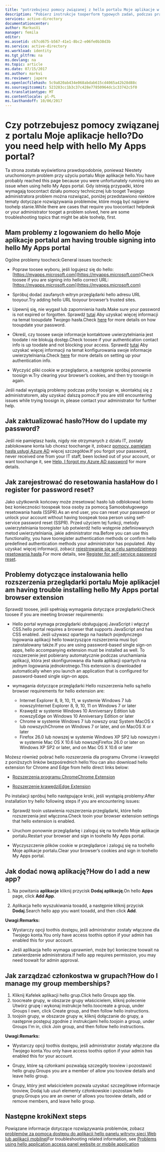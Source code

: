 ```yaml
---
title: "potrzebujesz pomocy związanej z hello portalu Moje aplikacje w usłudze Azure Active Directory aaaDo | Dokumentacja firmy Microsoft"
description: "Pobierz instrukcje tooperform typowych zadań, podczas pracy z hello panelu dostępu."
services: active-directory
documentationcenter: 
author: MarkusVi
manager: femila
editor: 
ms.assetid: c67cd675-b567-41e1-8bc2-e06fe0b38d3b
ms.service: active-directory
ms.workload: identity
ms.tgt_pltfrm: na
ms.devlang: na
ms.topic: article
ms.date: 07/15/2017
ms.author: markvi
ms.reviewer: japere
ms.openlocfilehash: 5c9a820ab434e068abdab615cd4065a42b28d88c
ms.sourcegitcommit: 523283cc1b3c37c428e77850964dc1c33742c5f0
ms.translationtype: MT
ms.contentlocale: pl-PL
ms.lasthandoff: 10/06/2017
---
```

# <a name="do-you-need-help-with-hello-my-apps-portal"></a><span data-ttu-id="89f48-103">Czy potrzebujesz pomocy związanej z portalu Moje aplikacje hello?</span><span class="sxs-lookup"><span data-stu-id="89f48-103">Do you need help with hello My Apps portal?</span></span>

<span data-ttu-id="89f48-104">Ta strona została wyświetlona prawdopodobnie, ponieważ Niestety uruchomionym problem przy użyciu portalu Moje aplikacje hello.</span><span class="sxs-lookup"><span data-stu-id="89f48-104">You have probably reached this page because you were unfortunately running into an issue when using hello My Apps portal.</span></span> <span data-ttu-id="89f48-105">Gdy istnieją przypadki, które wymagają toocontact działu pomocy technicznej lub tooget Twojego administratora problem można rozwiązać, poniżej przedstawiono niektóre tematy dotyczące rozwiązywania problemów, które mogą być najpierw toohelp stanie.</span><span class="sxs-lookup"><span data-stu-id="89f48-105">While there are cases that require you toocontact helpdesk or your administrator tooget a problem solved, here are some troubleshooting topics that might be able toohelp, first.</span></span>

## <a name="i-am-having-trouble-signing-into-hello-my-apps-portal"></a><span data-ttu-id="89f48-106">Mam problemy z logowaniem do hello Moje aplikacje portalu</span><span class="sxs-lookup"><span data-stu-id="89f48-106">I am having trouble signing into hello My Apps portal</span></span>

<span data-ttu-id="89f48-107">Ogólne problemy toocheck:</span><span class="sxs-lookup"><span data-stu-id="89f48-107">General issues toocheck:</span></span>

- <span data-ttu-id="89f48-108">Popraw toosee wyboru, jeśli logujesz się do hello: [https://myapps.microsoft.com](https://myapps.microsoft.com)</span><span class="sxs-lookup"><span data-stu-id="89f48-108">Check toosee if you are signing into hello correct URL: [https://myapps.microsoft.com](https://myapps.microsoft.com)</span></span>

- <span data-ttu-id="89f48-109">Spróbuj dodać zaufanych witryn przeglądarki hello adresu URL tooyour.</span><span class="sxs-lookup"><span data-stu-id="89f48-109">Try adding hello URL tooyour browser’s trusted sites.</span></span>

- <span data-ttu-id="89f48-110">Upewnij się, nie wygasł lub zapomnienia hasła.</span><span class="sxs-lookup"><span data-stu-id="89f48-110">Make sure your password is not expired or forgotten.</span></span> <span data-ttu-id="89f48-111">Sprawdź [tutaj](active-directory-passwords-update-your-own-password.md) Aby uzyskać więcej informacji na temat tooupdate Twojego hasła.</span><span class="sxs-lookup"><span data-stu-id="89f48-111">Check [here](active-directory-passwords-update-your-own-password.md) for more details on how tooupdate your password.</span></span>

- <span data-ttu-id="89f48-112">Określ, czy toosee swoje informacje kontaktowe uwierzytelniania jest toodate i nie blokują dostęp.</span><span class="sxs-lookup"><span data-stu-id="89f48-112">Check toosee if your authentication contact info is up toodate and not blocking your access.</span></span> <span data-ttu-id="89f48-113">Sprawdź [tutaj](https://docs.microsoft.com/en-us/azure/multi-factor-authentication/end-user/multi-factor-authentication-end-user) Aby uzyskać więcej informacji na temat konfigurowania swoje informacje uwierzytelniania.</span><span class="sxs-lookup"><span data-stu-id="89f48-113">Check [here](https://docs.microsoft.com/en-us/azure/multi-factor-authentication/end-user/multi-factor-authentication-end-user) for more details on setting up your authentication info.</span></span>

- <span data-ttu-id="89f48-114">Wyczyść pliki cookie w przeglądarce, a następnie spróbuj ponownie toosign w.</span><span class="sxs-lookup"><span data-stu-id="89f48-114">Try clearing your browser’s cookies, and then try toosign in again.</span></span>

<span data-ttu-id="89f48-115">Jeśli nadal wystąpią problemy podczas próby toosign w, skontaktuj się z administratorem, aby uzyskać dalszą pomoc.</span><span class="sxs-lookup"><span data-stu-id="89f48-115">If you are still encountering issues while trying toosign in, please contact your administrator for further help.</span></span>


## <a name="how-do-i-update-my-password"></a><span data-ttu-id="89f48-116">Jak zaktualizować hasło?</span><span class="sxs-lookup"><span data-stu-id="89f48-116">How do I update my password?</span></span>

<span data-ttu-id="89f48-117">Jeśli nie pamiętasz hasła, nigdy nie otrzymanych z działu IT, zostały zablokowane konta lub chcesz toochange it, zobacz [pomocy, pamiętam hasła usługi Azure AD](active-directory-passwords-update-your-own-password.md) więcej szczegółów.</span><span class="sxs-lookup"><span data-stu-id="89f48-117">If you forgot your password, never received one from your IT staff, been locked out of your account, or want toochange it, see [Help, I forgot my Azure AD password](active-directory-passwords-update-your-own-password.md) for more details.</span></span>

## <a name="how-do-i-register-for-password-reset"></a><span data-ttu-id="89f48-118">Jak zarejestrować do resetowania hasła</span><span class="sxs-lookup"><span data-stu-id="89f48-118">How do I register for password reset?</span></span>

<span data-ttu-id="89f48-119">Jako użytkownik końcowy może zresetować hasło lub odblokować konto bez konieczności toospeak tooa osoby za pomocą Samoobsługowego resetowania hasła (SSPR).</span><span class="sxs-lookup"><span data-stu-id="89f48-119">As an end user, you can reset your password or unlock your account without having toospeak tooa person using self-service password reset (SSPR).</span></span> <span data-ttu-id="89f48-120">Przed użyciem tej funkcji, metody uwierzytelniania tooregister lub potwierdź hello wstępnie zdefiniowanych metod uwierzytelniania, jakie administrator ma.</span><span class="sxs-lookup"><span data-stu-id="89f48-120">Before you can use this functionality, you have tooregister authentication methods or confirm hello predefined authentication methods your administrator has populated.</span></span> <span data-ttu-id="89f48-121">Aby uzyskać więcej informacji, zobacz [rejestrowanie się w celu samodzielnego resetowania hasła](active-directory-passwords-reset-register.md).</span><span class="sxs-lookup"><span data-stu-id="89f48-121">For more details, see [Register for self-service password reset](active-directory-passwords-reset-register.md).</span></span>


## <a name="i-am-having-trouble-installing-hello-my-apps-portal-browser-extension"></a><span data-ttu-id="89f48-122">Problemy dotyczące instalowania hello rozszerzenia przeglądarki portalu Moje aplikacje</span><span class="sxs-lookup"><span data-stu-id="89f48-122">I am having trouble installing hello My Apps portal browser extension</span></span>

<span data-ttu-id="89f48-123">Sprawdź toosee, jeśli spełniają wymagania dotyczące przeglądarki:</span><span class="sxs-lookup"><span data-stu-id="89f48-123">Check toosee if you are meeting browser requirements:</span></span>

- <span data-ttu-id="89f48-124">Hello portal wymaga przeglądarki obsługującej JavaScript i włączył CSS.</span><span class="sxs-lookup"><span data-stu-id="89f48-124">hello portal requires a browser that supports JavaScript and has CSS enabled.</span></span> <span data-ttu-id="89f48-125">Jeśli używasz opartego na hasłach pojedynczego logowania aplikacji hello towarzyszące rozszerzenia musi być zainstalowany także.</span><span class="sxs-lookup"><span data-stu-id="89f48-125">If you are using password-based single sign-on apps, hello accompanying extension must be installed as well.</span></span> <span data-ttu-id="89f48-126">To rozszerzenie jest pobierany automatycznie podczas uruchamiania aplikacji, która jest skonfigurowana dla hasła aplikacji opartych na jednym logowania jednokrotnego.</span><span class="sxs-lookup"><span data-stu-id="89f48-126">This extension is downloaded automatically when you launch an application that is configured for password-based single sign-on apps.</span></span>

- <span data-ttu-id="89f48-127">wymagania dotyczące przeglądarki Hello rozszerzenia hello są:</span><span class="sxs-lookup"><span data-stu-id="89f48-127">hello browser requirements for hello extension are:</span></span>
    - <span data-ttu-id="89f48-128">Internet Explorer 8, 9, 10, 11, w systemie Windows 7 lub nowszy</span><span class="sxs-lookup"><span data-stu-id="89f48-128">Internet Explorer 8, 9, 10, 11 on Windows 7 or later</span></span>
    - <span data-ttu-id="89f48-129">Krawędź w systemie Windows 10 Anniversary Edition lub nowszy</span><span class="sxs-lookup"><span data-stu-id="89f48-129">Edge on Windows 10 Anniversary Edition or later</span></span>
    - <span data-ttu-id="89f48-130">Chrome w systemie Windows 7 lub nowszy oraz System MacOS x lub nowszych</span><span class="sxs-lookup"><span data-stu-id="89f48-130">Chrome on Windows 7 or later, and on MacOS X or later</span></span>
    - <span data-ttu-id="89f48-131">Firefox 26.0 lub nowszej w systemie Windows XP SP2 lub nowszym i w systemie Mac OS X 10.6 lub nowszej</span><span class="sxs-lookup"><span data-stu-id="89f48-131">Firefox 26.0 or later on Windows XP SP2 or later, and on Mac OS X 10.6 or later</span></span>

<span data-ttu-id="89f48-132">Możesz również pobrać hello rozszerzenia dla programu Chrome i krawędzi z poniższych linków bezpośrednich hello:</span><span class="sxs-lookup"><span data-stu-id="89f48-132">You can also download hello extension for Chrome and Edge from hello direct links below:</span></span>

- [<span data-ttu-id="89f48-133">Rozszerzenia programu Chrome</span><span class="sxs-lookup"><span data-stu-id="89f48-133">Chrome Extension</span></span>](https://chrome.google.com/webstore/detail/access-panel-extension/ggjhpefgjjfobnfoldnjipclpcfbgbhl)

- [<span data-ttu-id="89f48-134">Rozszerzenie krawędzi</span><span class="sxs-lookup"><span data-stu-id="89f48-134">Edge Extension</span></span>](https://www.microsoft.com/store/apps/9pc9sckkzk84)

<span data-ttu-id="89f48-135">Po instalacji spróbuj hello następujące kroki, jeśli wystąpią problemy:</span><span class="sxs-lookup"><span data-stu-id="89f48-135">After installation try hello following steps if you are encountering issues:</span></span>

- <span data-ttu-id="89f48-136">Sprawdź tooin ustawienia rozszerzenia przeglądarki, które hello rozszerzenia jest włączona.</span><span class="sxs-lookup"><span data-stu-id="89f48-136">Check tooin your browser extension settings that hello extension is enabled.</span></span>

- <span data-ttu-id="89f48-137">Uruchom ponownie przeglądarkę i zaloguj się na toohello Moje aplikacje portalu.</span><span class="sxs-lookup"><span data-stu-id="89f48-137">Restart your browser and sign in toohello My Apps portal.</span></span>

- <span data-ttu-id="89f48-138">Wyczyszczenie plików cookie w przeglądarce i zaloguj się na toohello Moje aplikacje portalu.</span><span class="sxs-lookup"><span data-stu-id="89f48-138">Clear your browser’s cookies and sign in toohello My Apps portal.</span></span>

## <a name="how-do-i-add-a-new-app"></a><span data-ttu-id="89f48-139">Jak dodać nową aplikację?</span><span class="sxs-lookup"><span data-stu-id="89f48-139">How do I add a new app?</span></span>

1.  <span data-ttu-id="89f48-140">Na powitania **aplikacje** kliknij przycisk **Dodaj aplikację**.</span><span class="sxs-lookup"><span data-stu-id="89f48-140">On hello **Apps** page, click **Add App**.</span></span>

2.  <span data-ttu-id="89f48-141">Aplikacja hello wyszukiwania tooadd, a następnie kliknij przycisk **Dodaj**.</span><span class="sxs-lookup"><span data-stu-id="89f48-141">Search hello app you want tooadd, and then click **Add**.</span></span>

<span data-ttu-id="89f48-142">**Uwagi:**</span><span class="sxs-lookup"><span data-stu-id="89f48-142">**Remarks:**</span></span>

- <span data-ttu-id="89f48-143">Wystarczy opcji toothis dostępu, jeśli administrator zostały włączone dla Twojego konta.</span><span class="sxs-lookup"><span data-stu-id="89f48-143">You only have access toothis option if your admin has enabled this for your account.</span></span>

- <span data-ttu-id="89f48-144">Jeśli aplikacja hello wymaga uprawnień, może być konieczne toowait na zatwierdzenie administratora.</span><span class="sxs-lookup"><span data-stu-id="89f48-144">If hello app requires permission, you may need toowait for admin approval.</span></span>


## <a name="how-do-i-manage-my-group-memberships"></a><span data-ttu-id="89f48-145">Jak zarządzać członkostwa w grupach?</span><span class="sxs-lookup"><span data-stu-id="89f48-145">How do I manage my group memberships?</span></span>

1. <span data-ttu-id="89f48-146">Kliknij Kafelek aplikacji hello grup.</span><span class="sxs-lookup"><span data-stu-id="89f48-146">Click hello Groups app tile.</span></span> 
2. <span data-ttu-id="89f48-147">toocreate grupy, w obszarze grupy właścicielem, kliknij polecenie Utwórz grupę i wykonaj instrukcje hello.</span><span class="sxs-lookup"><span data-stu-id="89f48-147">toocreate a group, under Groups I own, click Create group, and then follow hello instructions.</span></span>
3. <span data-ttu-id="89f48-148">toojoin grupy, w obszarze grupy w, kliknij dołączanie do grupy, a następnie postępuj zgodnie z instrukcjami hello.</span><span class="sxs-lookup"><span data-stu-id="89f48-148">toojoin a group, under Groups I'm in, click Join group, and then follow hello instructions.</span></span>

<span data-ttu-id="89f48-149">**Uwagi:**</span><span class="sxs-lookup"><span data-stu-id="89f48-149">**Remarks:**</span></span>

- <span data-ttu-id="89f48-150">Wystarczy opcji toothis dostępu, jeśli administrator zostały włączone dla Twojego konta.</span><span class="sxs-lookup"><span data-stu-id="89f48-150">You only have access toothis option if your admin has enabled this for your account.</span></span>

- <span data-ttu-id="89f48-151">Grupy, które są członkami pozwalają szczegóły tooview i pozostawić hello grupy.</span><span class="sxs-lookup"><span data-stu-id="89f48-151">Groups you are a member of allow you tooview details and leave hello group.</span></span>

- <span data-ttu-id="89f48-152">Grupy, który jest właścicielem pozwala uzyskać szczegółowe informacje tooview, Dodaj lub usuń elementy członkowskie i pozostaw hello grupy.</span><span class="sxs-lookup"><span data-stu-id="89f48-152">Groups you are an owner of allows you tooview details, add or remove members, and leave hello group.</span></span>


## <a name="next-steps"></a><span data-ttu-id="89f48-153">Następne kroki</span><span class="sxs-lookup"><span data-stu-id="89f48-153">Next steps</span></span>

<span data-ttu-id="89f48-154">Powiązane informacje dotyczące rozwiązywania problemów, zobacz [problemów za pomocą dostępu do aplikacji hello panelu witryny sieci Web lub aplikacji mobilnej](active-directory-application-access-panel-content-map.md)</span><span class="sxs-lookup"><span data-stu-id="89f48-154">For troubleshooting related information, see [Problems using hello application access panel website or mobile application](active-directory-application-access-panel-content-map.md)</span></span>

